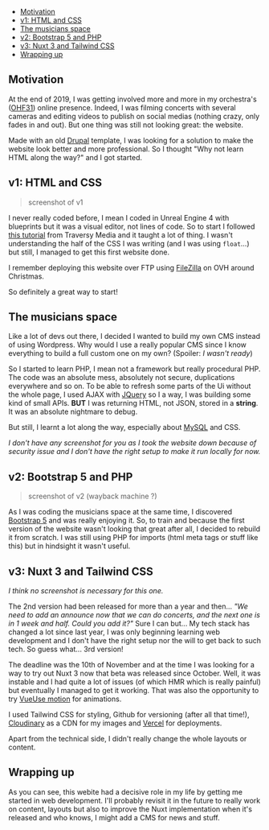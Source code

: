 - [Motivation](#motivation)
- [v1: HTML and CSS](#v1-html-and-css)
- [The musicians space](#the-musicians-space)
- [v2: Bootstrap 5 and PHP](#v2-bootstrap-5-and-php)
- [v3: Nuxt 3 and Tailwind CSS](#v3-nuxt-3-and-tailwind-css)
- [Wrapping up](#wrapping-up)

## Motivation

At the end of 2019, I was getting involved more and more in my orchestra's ([OHF31](/projects/ohf31-website)) online presence. Indeed, I was filming concerts with several cameras and editing videos to publish on social medias (nothing crazy, only fades in and out). But one thing was still not looking great: the website.

Made with an old [Drupal](https://www.drupal.org/) template, I was looking for a solution to make the website look better and more professional. So I thought "Why not learn HTML along the way?" and I got started.

## v1: HTML and CSS

> screenshot of v1

I never really coded before, I mean I coded in Unreal Engine 4 with blueprints but it was a visual editor, not lines of code. So to start I followed [this tutorial](https://www.youtube.com/watch?v=UB1O30fR-EE) from Traversy Media and it taught a lot of thing. I wasn't understanding the half of the CSS I was writing (and I was using `float`...) but still, I managed to get this first website done.

I remember deploying this website over FTP using [FileZilla](https://filezilla-project.org/) on OVH around Christmas.

So definitely a great way to start!

## The musicians space

Like a lot of devs out there, I decided I wanted to build my own CMS instead of using Wordpress. Why would I use a really popular CMS since I know everything to build a full custom one on my own? (Spoiler: _I wasn't ready_)

So I started to learn PHP, I mean not a framework but really procedural PHP. The code was an absolute mess, absolutely not secure, duplications everywhere and so on. To be able to refresh some parts of the Ui without the whole page, I used AJAX with [JQuery](https://jquery.com/) so I a way, I was building some kind of small APIs. **BUT** I was returning HTML, not JSON, stored in a **string**. It was an absolute nightmare to debug.

But still, I learnt a lot along the way, especially about [MySQL](https://www.mysql.com/) and CSS.

_I don't have any screenshot for you as I took the website down because of security issue and I don't have the right setup to make it run locally for now._

## v2: Bootstrap 5 and PHP

> screenshot of v2 (wayback machine ?)

As I was coding the musicians space at the same time, I discovered [Bootstrap 5](https://getbootstrap.com/) and was really enjoying it. So, to train and because the first version of the website wasn't looking that great after all, I decided to rebuild it from scratch. I was still using PHP for imports (html meta tags or stuff like this) but in hindsight it wasn't useful.

## v3: Nuxt 3 and Tailwind CSS

_I think no screenshot is necessary for this one._

The 2nd version had been released for more than a year and then... _"We need to add an announce now that we can do concerts, and the next one is in 1 week and half. Could you add it?"_ Sure I can but... My tech stack has changed a lot since last year, I was only beginning learning web development and I don't have the right setup nor the will to get back to such tech. So guess what... 3rd version!

The deadline was the 10th of November and at the time I was looking for a way to try out Nuxt 3 now that beta was released since October. Well, it was instable and I had quite a lot of issues (of which HMR which is really painful) but eventually I managed to get it working. That was also the opportunity to try [VueUse motion](https://motion.vueuse.org/) for animations.

I used Tailwind CSS for styling, Github for versioning (after all that time!), [Cloudinary](https://cloudinary.com/) as a CDN for my images and [Vercel](https://vercel.com) for deployments.

Apart from the technical side, I didn't really change the whole layouts or content.

## Wrapping up

As you can see, this webite had a decisive role in my life by getting me started in web development. I'll probably revisit it in the future to really work on content, layouts but also to improve the Nuxt implementation when it's released and who knows, I might add a CMS for news and stuff.
